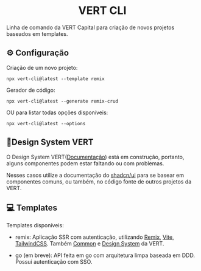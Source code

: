 <h1 align="center" id="title">VERT CLI</h1>

<p id="description">Linha de comando da VERT Capital para criação de novos projetos baseados em templates.</p>

<h2>⚙️ Configuração</h2>
Criação de um novo projeto:
<pre>
<code>npx vert-cli@latest --template remix</code>
</pre>

Gerador de código:

<pre>
<code>npx vert-cli@latest --generate remix-crud</code>
</pre>

OU para listar todas opções disponíveis:

<pre>
<code>npx vert-cli@latest --options</code>
</pre>

<h2>📗Design System VERT</h2>

O Design System VERT(<a href="https://doc.design-system.vert-capital.app">Documentação</a>) está em construção, portanto, alguns componentes podem estar faltando ou com problemas.

Nesses casos utilize a documentação do <a href="https://ui.shadcn.com/">shadcn/ui</a> para se basear em componentes comuns, ou também, no código fonte de outros projetos da VERT.

<h2>💻 Templates</h2>

Templates disponíveis:

- remix: Aplicação SSR com autenticação, utilizando <a href="https://remix.run/">Remix</a>, <a href="https://vitejs.dev/">Vite</a>, <a href="https://tailwindcss.com/docs/installation">TailwindCSS</a>. Também <a href="https://www.npmjs.com/package/@vert-capital/common">Common</a> e <a href="https://www.npmjs.com/package/@vert-capital/design-system-ui">Design System</a> da VERT.

- go (em breve): API feita em go com arquitetura limpa baseada em DDD. Possui autenticação com SSO.
